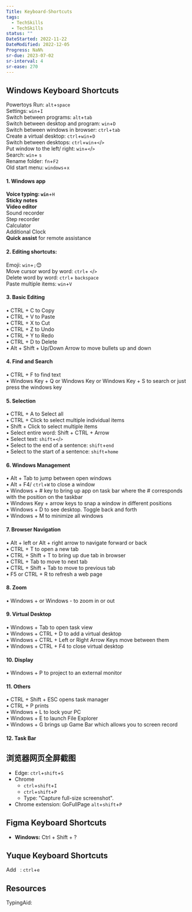 ```yaml
---
Title: Keyboard-Shortcuts
tags:
  - TechSkills
  - TechSkills
status: ""
DateStarted: 2022-11-22 
DateModified: 2022-12-05 
Progress: NaN%
sr-due: 2023-07-02
sr-interval: 4
sr-ease: 270
---
```


## Windows Keyboard Shortcuts

Powertoys Run: `alt`+`space`  
Settings: `win`+`I`  
Switch between programs: `alt`+`tab`  
Switch between desktop and program: `win`+`D`  
Switch between windows in browser: `ctrl`+`tab`  
Create a virtual desktop: `ctrl`+`win`+`D`  
Switch between desktops: `ctrl`+`win`+`<`/`>`  
Put window to the left/ right: `win`+`<`/`>`  
Search: `win`+ `s`  
Rename folder: `fn`+`F2`  
Old start menu: `windows`+`x`

#### 1. Windows app

**Voice typing: `win`**+`H`  
**Sticky notes**  
**Video editor**  
Sound recorder  
Step recorder  
Calculator  
Additional Clock  
**Quick assist** for remote assistance

#### 2. Editing shortcuts:

Emoji: `win`+`;`😊  
Move cursor word by word: `ctrl`+ `<`/`>`  
Delete word by word: `ctrl`+ `backspace`  
Paste multiple items: `win`+`V`

#### 3. Basic Editing

• CTRL + C to Copy  
 • CTRL + V to Paste  
 • CTRL + X to Cut  
 • CTRL + Z to Undo  
 • CTRL + Y to Redo  
 • CTRL + D to Delete  
 • Alt + Shift + Up/Down Arrow to move bullets up and down

#### 4. Find and Search

• CTRL + F to find text  
 • Windows Key + Q or Windows Key or Windows Key + S to search or just press the windows key

#### 5. Selection

• CTRL + A to Select all  
 • CTRL + Click to select multiple individual items  
 • Shift + Click to select multiple items  
 • Select entire word: Shift + CTRL + Arrow  
 • Select text: `shift`+`<`/`>`  
 • Select to the end of a sentence: `shift`+`end`  
 • Select to the start of a sentence: `shift`+`home`

#### 6. Windows Management

• Alt + Tab to jump between open windows  
 • Alt + F4/ `ctrl`+`W` to close a window  
 • Windows + # key to bring up app on task bar where the # corresponds with the position on the taskbar  
 • Windows Key + arrow keys to snap a window in different positions  
 • Windows + D to see desktop. Toggle back and forth  
 • Windows + M to minimize all windows

#### 7. Browser Navigation

• Alt + left or Alt + right arrow to navigate forward or back  
 • CTRL + T to open a new tab  
 • CTRL + Shift + T to bring up due tab in browser  
 • CTRL + Tab to move to next tab  
 • CTRL + Shift + Tab to move to previous tab  
 • F5 or CTRL + R to refresh a web page

#### 8. Zoom

• Windows + or Windows - to zoom in or out

#### 9. Virtual Desktop

• Windows + Tab to open task view  
 • Windows + CTRL + D to add a virtual desktop  
 • Windows + CTRL + Left or Right Arrow Keys move between them  
 • Windows + CTRL + F4 to close virtual desktop

#### 10. Display

• Windows + P to project to an external monitor

#### 11. Others

• CTRL + Shift + ESC opens task manager  
 • CTRL + P prints  
 • Windows + L to lock your PC  
 • Windows + E to launch File Explorer  
 • Windows + G brings up Game Bar which allows you to screen record

#### 12. Task Bar

## 浏览器网页全屏截图

- Edge: `ctrl`+`shift`+`S`
- Chrome
  - `ctrl`+`shift`+`I`
  - `ctrl`+`shift`+`P`
  - Type: "Capture full-size screenshot".
- Chrome extension: GoFullPage `alt`+`shift`+`P`

## Figma Keyboard Shortcuts

- **Windows:** Ctrl + Shift + ?

## Yuque Keyboard Shortcuts

Add ` `: `ctrl`+`e`

## Resources

TypingAid:
